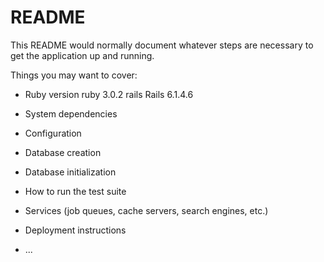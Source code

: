# README

This README would normally document whatever steps are necessary to get the
application up and running.

Things you may want to cover:

* Ruby version
ruby 3.0.2
rails Rails 6.1.4.6

* System dependencies

* Configuration

* Database creation

* Database initialization

* How to run the test suite

* Services (job queues, cache servers, search engines, etc.)

* Deployment instructions

* ...
